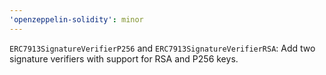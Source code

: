```yaml
---
'openzeppelin-solidity': minor
---
```


`ERC7913SignatureVerifierP256` and `ERC7913SignatureVerifierRSA`: Add two signature verifiers with support for RSA and P256 keys.
